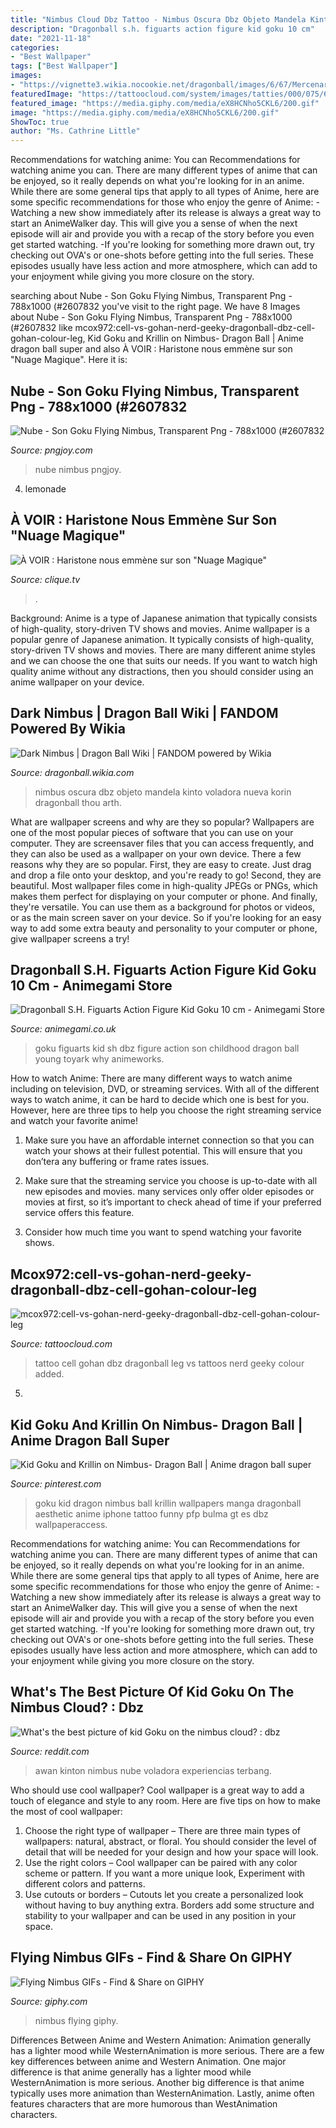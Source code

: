 ```yaml
---
title: "Nimbus Cloud Dbz Tattoo - Nimbus Oscura Dbz Objeto Mandela Kinto Voladora Nueva Korin Dragonball Thou Arth"
description: "Dragonball s.h. figuarts action figure kid goku 10 cm"
date: "2021-11-18"
categories:
- "Best Wallpaper"
tags: ["Best Wallpaper"]
images:
- "https://vignette3.wikia.nocookie.net/dragonball/images/6/67/MercenaryTaoRidingDarkCloud.png/revision/latest?cb=20091121164501"
featuredImage: "https://tattoocloud.com/system/images/tatties/000/075/647/web/IMG_9933.jpg?1484360893"
featured_image: "https://media.giphy.com/media/eX8HCNho5CKL6/200.gif"
image: "https://media.giphy.com/media/eX8HCNho5CKL6/200.gif"
ShowToc: true
author: "Ms. Cathrine Little"
---
```



Recommendations for watching anime: You can
Recommendations for watching anime you can. There are many different types of anime that can be enjoyed, so it really depends on what you're looking for in an anime. While there are some general tips that apply to all types of Anime, here are some specific recommendations for those who enjoy the genre of Anime: 
-Watching a new show immediately after its release is always a great way to start an AnimeWalker day. This will give you a sense of when the next episode will air and provide you with a recap of the story before you even get started watching. 
-If you're looking for something more drawn out, try checking out OVA's or one-shots before getting into the full series. These episodes usually have less action and more atmosphere, which can add to your enjoyment while giving you more closure on the story.

	

		
searching about Nube - Son Goku Flying Nimbus, Transparent Png - 788x1000 (#2607832 you've visit to the right page. We have 8 Images about Nube - Son Goku Flying Nimbus, Transparent Png - 788x1000 (#2607832 like mcox972:cell-vs-gohan-nerd-geeky-dragonball-dbz-cell-gohan-colour-leg, Kid Goku and Krillin on Nimbus- Dragon Ball | Anime dragon ball super and also À VOIR : Haristone nous emmène sur son &quot;Nuage Magique&quot;. Here it is:
		
    
## Nube - Son Goku Flying Nimbus, Transparent Png - 788x1000 (#2607832

<img loading=lazy src="https://www.pngjoy.com/pngm/128/2607832_nube-son-goku-flying-nimbus-transparent-png.png" onerror="this.onerror=null;this.src='https://tse2.mm.bing.net/th?id=OIP.GyRQ5YnYTVThQqhCkuFTGgHaJZ&amp;pid=15.1';" alt="Nube - Son Goku Flying Nimbus, Transparent Png - 788x1000 (#2607832">

_Source: pngjoy.com_

>nube nimbus pngjoy. 

	

4. lemonade 

    
## À VOIR : Haristone Nous Emmène Sur Son &quot;Nuage Magique&quot;

<img loading=lazy src="http://www.clique.tv/wp-content/uploads/2017/12/tumblr_nxjoi5nsDO1s2m8nko1_500.gif" onerror="this.onerror=null;this.src='https://tse2.mm.bing.net/th?id=OIP.2Pc35PiH2xdq7zHMYnvBwwHaGW&amp;pid=15.1';" alt="À VOIR : Haristone nous emmène sur son &quot;Nuage Magique&quot;">

_Source: clique.tv_

>. 

	

Background: Anime is a type of Japanese animation that typically consists of high-quality, story-driven TV shows and movies.
Anime wallpaper is a popular genre of Japanese animation. It typically consists of high-quality, story-driven TV shows and movies. There are many different anime styles and we can choose the one that suits our needs. If you want to watch high quality anime without any distractions, then you should consider using an anime wallpaper on your device.

    
## Dark Nimbus | Dragon Ball Wiki | FANDOM Powered By Wikia

<img loading=lazy src="https://vignette3.wikia.nocookie.net/dragonball/images/6/67/MercenaryTaoRidingDarkCloud.png/revision/latest?cb=20091121164501" onerror="this.onerror=null;this.src='https://tse1.mm.bing.net/th?id=OIP.Su2oWkLSoeFVrJx8txJLNwHaFj&amp;pid=15.1';" alt="Dark Nimbus | Dragon Ball Wiki | FANDOM powered by Wikia">

_Source: dragonball.wikia.com_

>nimbus oscura dbz objeto mandela kinto voladora nueva korin dragonball thou arth. 

	

What are wallpaper screens and why are they so popular?
Wallpapers are one of the most popular pieces of software that you can use on your computer. They are screensaver files that you can access frequently, and they can also be used as a wallpaper on your own device. There a few reasons why they are so popular. First, they are easy to create. Just drag and drop a file onto your desktop, and you're ready to go! Second, they are beautiful. Most wallpaper files come in high-quality JPEGs or PNGs, which makes them perfect for displaying on your computer or phone. And finally, they're versatile. You can use them as a background for photos or videos, or as the main screen saver on your device. So if you're looking for an easy way to add some extra beauty and personality to your computer or phone, give wallpaper screens a try!

    
## Dragonball S.H. Figuarts Action Figure Kid Goku 10 Cm - Animegami Store

<img loading=lazy src="https://d1lxrd8xkfqt44.cloudfront.net/wp-content/uploads/2017/09/04131314/hr_btn17782-1_f.jpg" onerror="this.onerror=null;this.src='https://tse4.mm.bing.net/th?id=OIP.PqTMLV2s-2rGjghJC6sq2AHaKe&amp;pid=15.1';" alt="Dragonball S.H. Figuarts Action Figure Kid Goku 10 cm - Animegami Store">

_Source: animegami.co.uk_

>goku figuarts kid sh dbz figure action son childhood dragon ball young toyark why animeworks. 

	

How to watch Anime: There are many different ways to watch anime including on television, DVD, or streaming services.
With all of the different ways to watch anime, it can be hard to decide which one is best for you. However, here are three tips to help you choose the right streaming service and watch your favorite anime!
1. Make sure you have an affordable internet connection so that you can watch your shows at their fullest potential. This will ensure that you don’tera any buffering or frame rates issues.

2. Make sure that the streaming service you choose is up-to-date with all new episodes and movies. many services only offer older episodes or movies at first, so it’s important to check ahead of time if your preferred service offers this feature.

3. Consider how much time you want to spend watching your favorite shows.

    
## Mcox972:cell-vs-gohan-nerd-geeky-dragonball-dbz-cell-gohan-colour-leg

<img loading=lazy src="https://tattoocloud.com/system/images/tatties/000/075/647/web/IMG_9933.jpg?1484360893" onerror="this.onerror=null;this.src='https://tse3.mm.bing.net/th?id=OIP.1o3sn-xQIHg2c3o9-_W1IgHaJ4&amp;pid=15.1';" alt="mcox972:cell-vs-gohan-nerd-geeky-dragonball-dbz-cell-gohan-colour-leg">

_Source: tattoocloud.com_

>tattoo cell gohan dbz dragonball leg vs tattoos nerd geeky colour added. 

	

5.

    
## Kid Goku And Krillin On Nimbus- Dragon Ball | Anime Dragon Ball Super

<img loading=lazy src="https://i.pinimg.com/736x/c4/83/f4/c483f44f90c02f622bc740658172b2e5.jpg" onerror="this.onerror=null;this.src='https://tse4.mm.bing.net/th?id=OIP.j1g8ctkIYOnXCQZcgDC6jgHaNL&amp;pid=15.1';" alt="Kid Goku and Krillin on Nimbus- Dragon Ball | Anime dragon ball super">

_Source: pinterest.com_

>goku kid dragon nimbus ball krillin wallpapers manga dragonball aesthetic anime iphone tattoo funny pfp bulma gt es dbz wallpaperaccess. 

	

Recommendations for watching anime: You can
Recommendations for watching anime you can. There are many different types of anime that can be enjoyed, so it really depends on what you're looking for in an anime. While there are some general tips that apply to all types of Anime, here are some specific recommendations for those who enjoy the genre of Anime: 
-Watching a new show immediately after its release is always a great way to start an AnimeWalker day. This will give you a sense of when the next episode will air and provide you with a recap of the story before you even get started watching. 
-If you're looking for something more drawn out, try checking out OVA's or one-shots before getting into the full series. These episodes usually have less action and more atmosphere, which can add to your enjoyment while giving you more closure on the story.

    
## What&#039;s The Best Picture Of Kid Goku On The Nimbus Cloud? : Dbz

<img loading=lazy src="http://pokebeach.com/news/0211/nimbus-goku.jpg" onerror="this.onerror=null;this.src='https://tse3.mm.bing.net/th?id=OIP.w7lswHg4ofJVTdgLu2Al9AAAAA&amp;pid=15.1';" alt="What&#039;s the best picture of kid Goku on the nimbus cloud? : dbz">

_Source: reddit.com_

>awan kinton nimbus nube voladora experiencias terbang. 

	

Who should use cool wallpaper?
Cool wallpaper is a great way to add a touch of elegance and style to any room. Here are five tips on how to make the most of cool wallpaper: 
1) Choose the right type of wallpaper – There are three main types of wallpapers: natural, abstract, or floral. You should consider the level of detail that will be needed for your design and how your space will look. 
2) Use the right colors – Cool wallpaper can be paired with any color scheme or pattern. If you want a more unique look, Experiment with different colors and patterns. 
3) Use cutouts or borders – Cutouts let you create a personalized look without having to buy anything extra. Borders add some structure and stability to your wallpaper and can be used in any position in your space.

    
## Flying Nimbus GIFs - Find &amp; Share On GIPHY

<img loading=lazy src="https://media.giphy.com/media/eX8HCNho5CKL6/200.gif" onerror="this.onerror=null;this.src='https://tse3.mm.bing.net/th?id=OIP.9nffe3nB6ShItKc6IdRpmQHaBB&amp;pid=15.1';" alt="Flying Nimbus GIFs - Find &amp; Share on GIPHY">

_Source: giphy.com_

>nimbus flying giphy. 

	

Differences Between Anime and Western Animation: Animation generally has a lighter mood while WesternAnimation is more serious.
There are a few key differences between anime and Western Animation. One major difference is that anime generally has a lighter mood while WesternAnimation is more serious. Another big difference is that anime typically uses more animation than WesternAnimation. Lastly, anime often features characters that are more humorous than WestAnimation characters.

